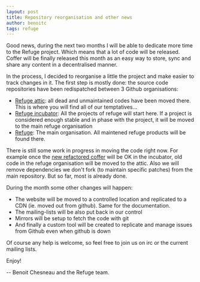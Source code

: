 ```yaml
---
layout: post
title: Repository reorganisation and other news
author: benoitc
tags: refuge
---
```


Good news, during the next two months I will be able to dedicate more
time to the Refuge project. Which means that a lot of code will be
released. Coffer will be finally released this month as an
easy way to store, sync and share any content in a decentralised
manner.

In the process, I decided to reorganise a little the project and make easier
to track changes in it. The first step is mostly done: the source code
repositories have been redispatched between 3 Github organisations:

- [Refuge attic](https://github.com/refuge-attic): all dead and
  unmaintained codes have been moved there. This is where you will find all
of our temptatives...
- [Refuge incubator](https://github.com/refuge-incubator): All the
  projects of refuge will start here. If a project is considered enough
stable and in phase with the project, it will be moved to the main refuge
organisation
- [Refuge](https://github.com/refuge): The main organisation. All
  maintened refuge products will be found there.

There is still some work in progress in moving the code right now. For
example once the [new refactored
coffer](https://github.com/refuge-incubator/coffer) will be OK in the
incubator, old code in the refuge organisation will be moved to the
attic. Also we will remove dependencies we don't fork (to maintain
specific patches) from the main repository. But so far, most is already
done.

During the month some other changes will happen:

- The website will be moved to a controlled location and replicated to a
  CDN (ie. moved out from github). Same for the documentation.
- The mailing-lists will be also put back in our control
- Mirrors will be setup to fetch the code with git
- And finally a custom tool will be created to replicate and manage
  issues from Github even when github is down

Of course any help is welcome, so feel free to join us on irc or the current
mailing lists.


Enjoy!

-- Benoit Chesneau and the Refuge team.
